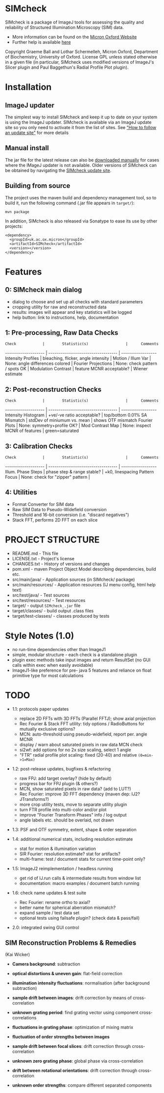 SIMcheck
========

SIMcheck is a package of ImageJ tools for assessing the quality and
reliability of Structured Illumination Microscopy (SIM) data.

* More information can be found on the 
[Micron Oxford Website](http://www.micron.ox.ac.uk/software/SIMCheck.php)
* Further help is available
[here](http://www.micron.ox.ac.uk/microngroup/software/SIMcheck.html)

Copyright Graeme Ball and Lothar Schermelleh, Micron Oxford, Department of
Biochemistry, University of Oxford. License GPL unless stated otherwise in
a given file (in particular, SIMcheck uses modified versions of ImageJ's
Slicer plugin and Paul Baggethun's Radial Profile Plot plugin).


Installation
============

ImageJ updater
--------------

The simplest way to install SIMcheck and keep it up to date on your system is
using the ImageJ updater.  SIMcheck is available via an ImageJ update site so
you only need to activate it from the list of sites.  See
["How to follow an update site"](http://fiji.sc/How_to_follow_a_3rd_party_update_site)
for more details

Manual install
--------------

The jar file for the latest release can also be
[downloaded manually](http://downloads.micron.ox.ac.uk/fiji_update/SIMcheck/plugins/)
for cases where the IMageJ updater is not available.  Older versions of
SIMcheck can be obtained by navigating the
[SIMcheck update site](http://downloads.micron.ox.ac.uk/fiji_update/SIMcheck/).

Building from source
--------------------

The project uses the maven build and dependency management tool, so to
build it, run the following command (.jar file appears in `target/`):

    mvn package

In addition, SIMcheck is also released via Sonatype to ease its use by
other projects:

    <dependency>
      <groupId>uk.ac.ox.micron</groupId>
      <artifactId>SIMcheck</artifactId>
      <version></version>
    </dependency>


Features
========

0: SIMcheck main dialog
-----------------------

- dialog to choose and set up all checks with standard parameters
- cropping utility for raw and reconstructed data
- results: images will appear and key statistics will be logged
- help button: link to instructions, help, documentation

1: Pre-processing, Raw Data Checks
----------------------------------

    Check            |        Statistic(s)                 |      Comments
-------------------- | ----------------------------------- | ------------------
 Intensity Profiles  | bleaching, flicker, angle intensity |
 Motion / Illum Var  | None: angle differences colored     |
 Fourier Projections | None: check pattern / spots OK      |
 Modulation Contrast | feature MCNR acceptable?            | Wiener estimate

2: Post-reconstruction Checks
-----------------------------

    Check            |        Statistic(s)                 |      Comments
-------------------- | ----------------------------------- | ------------------
 Intensity Histogram | +ve/-ve ratio acceptable?           | top/bottom 0.01%
 SA Mismatch         | stdDev of miniumum vs. mean         | shows OTF mismatch
 Fourier Plots       | None: symmetry+profile OK?          |
 Mod Contrast Map    | None: inspect MCNR of features      | green=saturated

3: Calibration Checks
---------------------

    Check            |        Statistic(s)                 |      Comments
-------------------- | ----------------------------------- | ------------------
 Illum. Phase Steps  | phase step & range stable?          | +k0, linespacing
 Pattern Focus       | None: check for "zipper" pattern    |

4: Utilities
------------

- Format Converter for SIM data
- Raw SIM Data to Pseudo-Widefield conversion
- Threshold and 16-bit conversion (i.e. "discard negatives")
- Stack FFT, performs 2D FFT on each slice


PROJECT STRUCTURE
=================

- README.md - This file
- LICENSE.txt - Project's license
- CHANGES.txt  - History of versions and changes
- pom.xml - maven Project Object Model describing dependencies, build etc.
- src/main/java/ - Application sources (in SIMcheck/ package)
- src/main/resources/ - Application resources (IJ menu config, html help text)
- src/test/java/ - Test sources
- src/test/resources/ - Test resources
- target/ - output `SIMcheck_.jar` file
- target/classes/ - build output .class files
- target/test-classes/ - classes produced by tests


Style Notes (1.0)
===========

* no run-time dependencies other than ImageJ1
* simple, modular structure - each check is a standalone plugin
* plugin exec methods take input images and return ResultSet
  (no GUI calls within exec when easily avoidable)
* ImageJ1-like preference for pre- java 5 features and reliance on float
  primitive type for most calculations


TODO
====

* 1.1: protocols paper updates

    - replace 2D FFTs with 3D FFTs (Parallel FFTJ); show axial projection
    - Rec Fourier & Stack FFT utility: tidy options / RadioButtons for mutually exclusive options?
    - MCN: auto-threshold using pseudo-widefield, report per. angle MCNR
    - display / warn about saturated pixels in raw data MCN check
    - si2wf: add options for no 2x size scaling, select 1 angle
    - "FTR" radial profile plot scaling: fixed (20-40) and relative `(0=min->1=Max)`

* 1.2: post-release updates, bugfixes & refactoring

    - raw FPJ: add target overlay? (hide by default)
    - progress bar for FPJ plugin (& others?)
    - MCN, show saturated pixels in raw data? (add to LUT?)
    - Rec Fourier: improve 3D FFT dependency (maven dep: IJ2? JTransforms?)
    - more crop utility tests, move to separate utility plugin
    - turn FTR profile into multi-color and/or plot
    - improve "Fourier Transform Phases" info / log output
    - angle labels etc. should be overlaid, not drawn

* 1.3: PSF and OTF symmetry, extent, shape & order separation

* 1.4: additional numerical stats, including resolution estimate

    - stat for motion & illumination variation
    - SIR Fourier: resolution estimate? stat for artifacts?
    - multi-frame: test / document stats for current time-point only?

* 1.5: ImageJ2 reimplementation / headless running

    - get rid of IJ.run calls & intermediate results from window list
    - documentation: macro examples / document batch running

* 1.6: check name updates & test suite

    - Rec Fourier: rename ortho to axial?
    - better name for spherical aberration mismatch?
    - expand sample / test data set
    - optional tests using failsafe plugin? (check data & pass/fail)

* 2.0: integrated swing GUI control


SIM Reconstruction Problems & Remedies 
--------------------------------------
(Kai Wicker)

- **Camera background**: subtraction

- **optical distortions & uneven gain**: flat-field correction

- **illumination intensity fluctuations**: normalisation (after background subtraction)

- **sample drift between images**: drift correction by means of cross-correlation

- **unknown grating period**: find grating vector using component cross-correlations

- **fluctuations in grating phase**: optimization of mixing matrix

- **fluctuation of order strengths between images**

- **sample drift between focal slices**: drift correction through cross-correlation

- **unknown zero grating phase**: global phase via cross-correlation

- **drift between rotational orientations**: drift correction through cross-correlation

- **unknown order strengths**: compare different separated components
